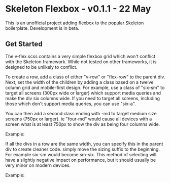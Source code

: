 # Skeleton Flexbox - v0.1.1 - 22 May

This is an unofficial project adding flexbox to the popular Skeleton boilerplate. Development is in beta.

## Get Started

The v-flex.scss contains a very simple flexbox grid which won't conflict with the Skeleton framework. While not tested on other frameworks, it is designed to be unlikely to conflict.

To create a row, add a class of either "v-row" or "flex-row" to the parent div. Next, set the width of the children by adding a class based on a twelve column grid and mobile-first design. For example, use a class of "six-sm" to target all screens (300px wide or larger) which support media queries and make the div six columns wide. If you need to target all screens, including those which don't support media queries, you can use "six-a".

You can then add a second class ending with -md to target medium size screens (750px or larger). ie "four-md" would cause all devices with a screen what is at least 750px to show the div as being four columns wide.

Example:

<div class="v-row">
  <div class="six-sm four-md"></div>
  <div class="six-sm four-md"></div>
  <div class="six-sm four-md""></div>
  <div class="six-sm four-md""></div>
</div>

If all the divs in a row are the same width, you can specify this in the parent div to create cleaner code. simply move the sizing suffix to the beginning. For example six-sm would become sm-six. This method of selecting will have a slightly negative impact on performance, but it should usually be very minor on modern devices.

Example:

<div class="v-row sm-six md-four">
  <div></div>
  <div></div>
  <div></div>
  <div></div>
</div>

